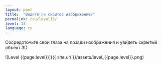 ```yaml
---
layout: post
title:  "Видите ли скрытое изображение?"
permalink: /ru/level13/
level: 13
language: ru
---
```

Сосредоточьте свои глаза на позади изображения и увидеть скрытый объект 3D.

![Level {{page.level}}]({{ site.url }}/assets/level_{{page.level}}.png)